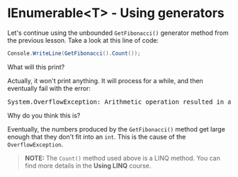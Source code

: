[//]: # (GENERATED FILE -- DO NOT EDIT)
# IEnumerable&lt;T&gt; - Using generators

Let's continue using the unbounded `GetFibonacci()` generator method from the previous lesson. Take a look at this line of code:

```csharp
Console.WriteLine(GetFibonacci().Count());
```

What will this print?

Actually, it won't print anything. It will process for a while, and then eventually fail with the error:

<pre>
System.OverflowException: Arithmetic operation resulted in an overflow.
</pre>

Why do you think this is?

Eventually, the numbers produced by the `GetFibonacci()` method get large enough that they don't fit into an `int`. This is the cause of the `OverflowException`.

> **NOTE:** The `Count()` method used above is a LINQ method. You can find more details in the **Using LINQ** course.
